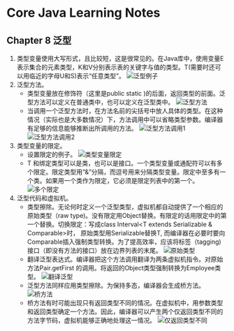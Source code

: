 # Core Java Learning Notes

## Chapter 8 泛型
1. 类型变量使用大写形式，且比较短，这是很常见的。在Java库中，使用变量E表示集合的元素类型，K和V分别表示表的关键字与值的类型。T(需要时还可以用临近的字母U和S)表示“任意类型”。
![泛型例子](https://ws1.sinaimg.cn/large/e2989da6ly1ft3qknydzfj20gs08pabl.jpg)
2. 泛型方法。
    - 类型变量放在修饰符（这里是public static )的后面，返回类型的前面。泛型方法可以定义在普通类中，也可以定义在泛型类中。
    ![泛型方法](https://ws1.sinaimg.cn/large/e2989da6ly1ft3qzb73ejj209q04y0sx.jpg)
    - 当调用一个泛型方法时，在方法名前的尖括号中放人具体的类型。在这种情况（实际也是大多数情况）下，方法调用中可以省略<String>类型参数。编译器有足够的信息能够推断出所调用的方法。
    ![泛型方法调用1](https://ws1.sinaimg.cn/large/e2989da6ly1ft3qzn0geuj20e600vwej.jpg)
    ![泛型方法调用2](https://ws1.sinaimg.cn/large/e2989da6ly1ft3qzzzctjj20cf00tglm.jpg)
3. 类型变量的限定。
    - 设置限定的例子。
    ![类型变量限定](https://ws1.sinaimg.cn/large/e2989da6ly1ft3v2vl2flj20bn00nt8o.jpg)
    - T 和绑定类型可以是类，也可以是接口。一个类型变量或通配符可以有多个限定。限定类型用“&”分隔，而逗号用来分隔类型变量。限定中至多有一个类。如果用一个类作为限定，它必须是限定列表中的第一个。
    ![多个限定](https://ws1.sinaimg.cn/large/e2989da6ly1ft3v42w68pj207l00t0sm.jpg)
4. 泛型代码和虚拟机。
    - 类型擦除。无论何时定义一个泛型类型，虚拟机都自动提供了一个相应的原始类型（raw type)。没有限定用Object替换。有限定的话用限定中的第一个替换。切换限定：写成class Interval<T extends Serializable & Comparable>时， 原始类型用Serializable替换T, 而编译器在必要时要向Comparable插入强制类型转换。为了提高效率，应该将标签（tagging)接口（即没有方法的接口）放在边界列表的末尾。
    ![原始类型](https://ws1.sinaimg.cn/large/e2989da6ly1ft3w8u01mcj20hd0cp0uy.jpg)
    - 翻译泛型表达式。编译器把这个方法调用翻译为两条虚拟机指令。对原始方法Pair.getFirst 的调用。将返回的Object类型强制转换为Employee类型。
    ![翻译泛型](https://ws1.sinaimg.cn/large/e2989da6ly1ft3wcw98mij207q01e0ss.jpg)
    - 泛型方法同样应用类型擦除。为保持多态，编译器会生成桥方法。
    ![桥方法](https://ws1.sinaimg.cn/large/e2989da6ly1ft3woh6w0aj20dv00odfw.jpg)
    - 桥方法有时可能出现只有返回类型不同的情况。在虚拟机中，用参数类型和返回类型确定一个方法。因此，编译器可以产生两个仅返回类型不同的方法字节码，虚拟机能够正确地处理这一情况。
    ![仅返回类型不同](https://ws1.sinaimg.cn/large/e2989da6ly1ft3wqtimamj20hm01h0t2.jpg)
